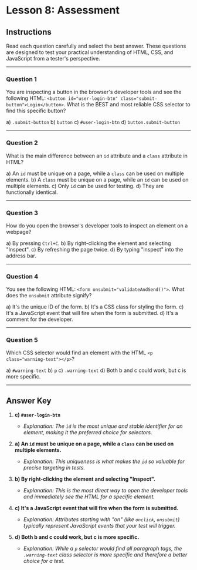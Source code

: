 # Lesson 8: Assessment

## Instructions

Read each question carefully and select the best answer. These questions are designed to test your practical understanding of HTML, CSS, and JavaScript from a tester's perspective.

---

### Question 1

You are inspecting a button in the browser's developer tools and see the following HTML: `<button id="user-login-btn" class="submit-button">Login</button>`. What is the BEST and most reliable CSS selector to find this specific button?

a) `.submit-button`
b) `button`
c) `#user-login-btn`
d) `button.submit-button`

---

### Question 2

What is the main difference between an `id` attribute and a `class` attribute in HTML?

a) An `id` must be unique on a page, while a `class` can be used on multiple elements.
b) A `class` must be unique on a page, while an `id` can be used on multiple elements.
c) Only `id` can be used for testing.
d) They are functionally identical.

---

### Question 3

How do you open the browser's developer tools to inspect an element on a webpage?

a) By pressing `Ctrl+C`.
b) By right-clicking the element and selecting "Inspect".
c) By refreshing the page twice.
d) By typing "inspect" into the address bar.

---

### Question 4

You see the following HTML: `<form onsubmit="validateAndSend()">`. What does the `onsubmit` attribute signify?

a) It's the unique ID of the form.
b) It's a CSS class for styling the form.
c) It's a JavaScript event that will fire when the form is submitted.
d) It's a comment for the developer.

---

### Question 5

Which CSS selector would find an element with the HTML `<p class="warning-text"></p>`?

a) `#warning-text`
b) `p`
c) `.warning-text`
d) Both b and c could work, but c is more specific.

---

## Answer Key

1. **c) `#user-login-btn`**
   - *Explanation: The `id` is the most unique and stable identifier for an element, making it the preferred choice for selectors.*

2. **a) An `id` must be unique on a page, while a `class` can be used on multiple elements.**
   - *Explanation: This uniqueness is what makes the `id` so valuable for precise targeting in tests.*

3. **b) By right-clicking the element and selecting "Inspect".**
   - *Explanation: This is the most direct way to open the developer tools and immediately see the HTML for a specific element.*

4. **c) It's a JavaScript event that will fire when the form is submitted.**
   - *Explanation: Attributes starting with "on" (like `onclick`, `onsubmit`) typically represent JavaScript events that your test will trigger.*

5. **d) Both b and c could work, but c is more specific.**
   - *Explanation: While a `p` selector would find all paragraph tags, the `.warning-text` class selector is more specific and therefore a better choice for a test.*